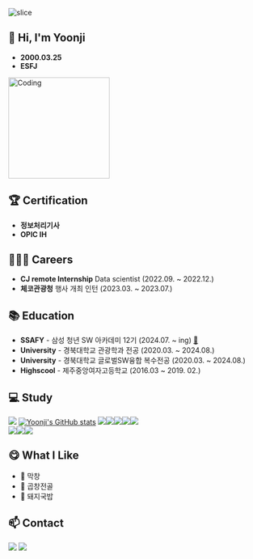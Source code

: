 ![slice](https://capsule-render.vercel.app/api?type=slice&color=auto&height=200&text=Yoonji&fontAlign=70&rotate=13&fontAlignY=25&desc=      )



## 👋 Hi, I'm Yoonji
- **2000.03.25**
- **ESFJ**

<img src="./img/coding.gif" alt="Coding" height="200px" />

## 🏆 Certification
- **정보처리기사** 
- **OPIC IH**
  
  
## 👨🏻‍💻 Careers

- **CJ remote Internship** Data scientist (2022.09. ~ 2022.12.)
- **체코관광청** 행사 개최 인턴 (2023.03. ~ 2023.07.)


## 📚 Education

- **SSAFY** - 삼성 청년 SW 아카데미 12기 (2024.07. ~ ing) [:link:](https://www.ssafy.com/ksp/jsp/swp/swpMain.jsp)
- **University** - 경북대학교 관광학과 전공 (2020.03. ~ 2024.08.)
- **University** - 경북대학교 글로벌SW융합 복수전공 (2020.03. ~ 2024.08.) 
- **Highscool** - 제주중앙여자고등학교 (2016.03 ~ 2019. 02.)


## 💻 Study


<img src="http://mazandi.herokuapp.com/api?handle=dbswl8668&theme=warm"/> [![Yoonji's GitHub stats](https://github-readme-stats.vercel.app/api?username=greenerrry)](https://github.com/greenerrry/github-readme-stats)
  <img src="https://img.shields.io/badge/Python-3776AB?style=flat-square&logo=Python&logoColor=white"/><img src="https://img.shields.io/badge/C-A8B9CC?style=flat-square&logo=C&logoColor=white"/><img src="https://img.shields.io/badge/HTML-E34F26?style=flat-square&logo=HTML5&logoColor=white"/><img src="https://img.shields.io/badge/CSS3-F68212?style=flat-square&logo=CSS3&logoColor=white"/><img src="https://img.shields.io/badge/JavaScript-F7DF1E?style=flat-square&logo=JavaScript&logoColor=white"/><br/><img src="https://img.shields.io/badge/GitHub-181717?style=flat-square&logo=GitHub&logoColor=white"/><img src="https://img.shields.io/badge/Ubuntu-E95420?style=flat-square&logo=Ubuntu&logoColor=white"/><img src="https://img.shields.io/badge/Java-ED8B00?style=flat-square&logo=Java&logoColor=white"/>

<!-- 주석
-->

## 😋 What I Like
- 🍥 막창
- 🥣 곱창전골
- 🐷 돼지국밥

## 📫 Contact
<div>
<a href="https://github.com/greenerrry/greenerrry"><img src="https://img.shields.io/badge/Blog-181717?style=flat-square&logo=GitHub&logoColor=white"/></a>
<a href="mailto:dbswl8668@gmail.com"><img src="https://img.shields.io/badge/Gmail-EA4335?style=flat-square&logo=Gmail&logoColor=white&link=dbswl8668@gmail.com"/></a>
</div>
